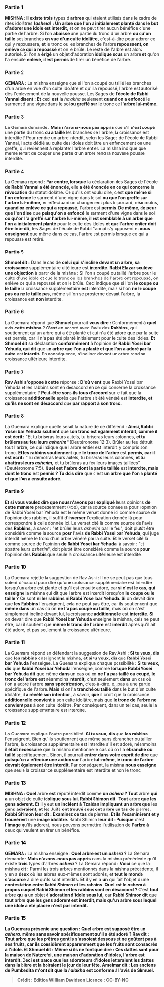 
### Partie 1
<strong>MISHNA :</strong> <b>Il existe trois</b> types d'<b>arbres</b> qui étaient utilisés dans le cadre de rites idolâtres <b>[<i>ashera</i>] : Un arbre que l'on a initialement planté dans le but d'adorer une idole est interdit,</b> et on ne peut tirer aucun bénéfice d'une partie de l'arbre. Si l'on <b>abaisse</b> une partie du tronc d'un arbre <b>ou qu'on taille</b> ses branches <b>en vue d'un culte idolâtre,</b> c'est-à-dire pour adorer ce qui y repoussera, <b>et</b> le tronc ou les branches de l'arbre <b>repoussent, on enlève ce qui a repoussé</b> et on le brûle. Le reste de l'arbre est alors autorisé. Si l'on a <b>érigé</b> un objet d'adoration <b>idolique sous</b> un arbre <b>et</b> qu'on l'a ensuite <b>enlevé, il est permis</b> de tirer un bénéfice de l'arbre.

### Partie 2
<strong>GEMARA : </strong>La mishna enseigne que si l'on a coupé ou taillé les branches d'un arbre en vue d'un culte idolâtre et qu'il a repoussé, l'arbre est autorisé dès l'enlèvement de la nouvelle pousse. Les Sages de <b>l'école de Rabbi Yannai disent : Et</b> ceci <b>est</b> la <i>halakha</i> seulement <b>quand on a enfoncé</b> le sarment d'une vigne dans le sol <b>ou greffé sur</b> le tronc de <b>l'arbre lui-même.</b>

### Partie 3
La Gemara demande : <b>Mais n'avons-nous pas appris</b> que s'il <b>s'est coupé</b> une partie du tronc <b>ou a taillé</b> les branches de l'arbre, la croissance est interdite ? Pour rendre un arbre interdit, selon les Sages de l'école de Rabbi Yannai, l'acte dédié au culte des idoles doit être un enfoncement ou une greffe, qui reviennent à replanter l'arbre entier. La mishna indique que même le fait de couper une partie d'un arbre rend la nouvelle pousse interdite.

### Partie 4
La Gemara répond : <b>Par contre, lorsque</b> la déclaration des Sages de l'école <b>de Rabbi Yannai a été énoncée,</b> elle <b>a été énoncée en ce qui concerne</b> la <b>révocation</b> du statut idolâtre. Ce qu'ils ont voulu dire, c'est <b>que même si l'on enfonce</b> le sarment d'une vigne dans le sol <b>ou que l'on greffe sur l'arbre lui-même,</b> en effectuant un changement plus important, néanmoins, <b>quand on enlève ce qui a repoussé,</b> l'arbre est <b>permis. De même, de peur que l'on dise</b> que <b>puisqu'on a enfoncé</b> le sarment d'une vigne dans le sol <b>ou qu'on l'a greffé sur l'arbre lui-même, il est semblable à un arbre que l'on a initialement planté</b> pour le culte des idoles <b>et que l'arbre entier</b> <b>doit être interdit,</b> les Sages de l'école de Rabbi Yannai s'y opposent et <b>nous enseignent</b> que même dans ce cas, l'arbre est permis lorsque ce qui a repoussé est retiré.

### Partie 5
<b>Shmuel dit :</b> Dans le cas de <b>celui qui s'incline devant un arbre, sa croissance</b> supplémentaire ultérieure est <b>interdite. Rabbi Elazar soulève une objection</b> à partir de la mishna : Si l'on a coupé ou taillé l'arbre pour le culte d'une idole et que le tronc ou les branches de l'arbre ont repoussé, on enlève ce qui a repoussé et on le brûle. Ceci indique que si l'on <b>le coupe ou le taille</b> la croissance supplémentaire <b>est</b> interdite, mais si l'on <b>ne le coupe pas ou ne le taille pas,</b> même si l'on se prosterne devant l'arbre, la croissance est <b>non</b> interdite.

### Partie 6
La Guemara répond que <b>Shmuel</b> pourrait <b>vous dire : </b> Conformément à <b>quel</b> avis <b>cette mishna</b> ? <b>C'est</b> en accord avec l'avis des <b>Rabbins,</b> qui soutiennent qu'un arbre qui a été planté et qui n'a été adoré que par la suite est permis, car il n'a pas été planté initialement pour le culte des idoles. <b>Et Shmuel dit</b> sa déclaration <b>conformément</b> à l'opinion de <b>Rabbi Yosei bar Yehuda, qui dit</b> que <b>un arbre que l'on a planté et que l'on a adoré par la suite</b> est <b>interdit.</b> En conséquence, s'incliner devant un arbre rend sa croissance ultérieure interdite.

### Partie 7
<b>Rav Ashi s'oppose à cette</b> réponse : <b>D'où vient</b> que Rabbi Yosei bar Yehuda et les rabbins sont en désaccord en ce qui concerne la croissance</b> supplémentaire ? <b>Peut-être sont-ils tous d'accord</b> sur le fait que la croissance <b>additionnelle</b> après que l'arbre ait été vénéré est <b>interdite, et qu'ils ne sont en désaccord</b> que <b>par rapport à son tronc.</b>

### Partie 8
La Guemara explique quelle serait la nature de ce différend : <b>Ainsi, Rabbi Yosei bar Yehuda soutient</b> que <b>son tronc est également interdit, comme il est écrit :</b> "Et tu briseras leurs autels, tu briseras leurs colonnes, <b>et tu brûleras au feu leurs <i>asherim</i>"</b> (Deutéronome 12:3). Brûler au feu détruit tout l'arbre, ce qui indique que l'arbre entier est interdit, y compris son tronc. <b>Et les rabbins soutiennent</b> que <b>le tronc de l'arbre</b> est <b>permis, car il est écrit :</b> "Tu démoliras leurs autels, tu briseras leurs colonnes, <b>et tu abattras leurs <i>asherim</i>,</b> et tu brûleras au feu leurs images taillées" (Deutéronome 7:5). <b>Quel est l'arbre dont la partie taillée</b> est <b>interdite, mais dont le tronc</b> est <b>permis ? Tu dois dire</b> que c'est <b>un arbre que l'on a planté et que l'on a ensuite adoré.</b>

### Partie 9
<b>Et si vous voulez dire que nous n'avons pas expliqué</b> leurs opinions <b>de cette manière</b> précédemment (45b), car la source donnée là pour l'opinion de Rabbi Yosei bar Yehuda est le même verset donné ici comme source de l'opinion des rabbins, il suffit d'<b>inverser</b> l'explication donnée là pour correspondre à celle donnée ici. Le verset cité là comme source de l'avis des <b>Rabbins,</b> à savoir : "et brûler leurs <i>asherim</i> par le feu", doit plutôt être considéré comme la source <b>pour</b> l'avis <b>de Rabbi Yosei bar Yehuda,</b> qui juge interdit même le tronc d'un arbre vénéré par la suite. <b>Et</b> le verset cité là comme source de l'opinion <b>de Rabbi Yosei bar Yehuda,</b> à savoir : "et abattre leurs <i>asherim</i>", doit plutôt être considéré comme la source <b>pour</b> l'opinion des <b>Rabbis</b> que seule la croissance ultérieure est interdite.

### Partie 10
La Guemara rejette la suggestion de Rav Ashi : Il ne se peut pas que tous soient d'accord pour dire qu'une croissance supplémentaire est interdite lorsqu'un arbre est planté et qu'il est ensuite adoré, car <b>si c'est le cas, qui enseigne</b> la mishna qui dit que l'arbre est interdit lorsqu'on <b>le coupe ou le taille ?</b> Ce sont <b>ni les rabbins ni Rabbi Yosei bar Yehuda. Si</b> on devait dire que <b>les Rabbins</b> l'enseignent, cela ne peut pas être, car ils soutiennent que <b>même dans</b> un cas où on <b>ne l'a pas coupé ou taillé,</b> mais où on s'est simplement incliné devant lui, la croissance <b>additionnelle</b> est <b>interdite. Si</b> on devait dire que <b>Rabbi Yosei bar Yehuda</b> enseigne la mishna, cela ne peut être, car il soutient que <b>même le tronc de l'arbre</b> est <b>interdit</b> après qu'il ait été adoré, et pas seulement la croissance ultérieure.

### Partie 11
La Guemara répond en défendant la suggestion de Rav Ashi : <b>Si tu veux, dis</b> que <b>les rabbins</b> enseignent la mishna, <b>et si tu veux, dis</b> que <b>Rabbi Yosei bar Yehuda</b> l'enseigne. La Guemara explique chaque possibilité : <b>Si tu veux, dis</b> que <b>Rabbi Yosei bar Yehuda</b> l'enseigne, comme <b>lorsque Rabbi Yosei bar Yehuda dit</b> que même <b>dans</b> un cas où on <b>ne l'a pas taillé ou coupé, le tronc de l'arbre est</b> néanmoins <b>interdit,</b> c'est seulement <b>dans</b> un cas où l'on a adoré l'arbre <b>sans spécification,</b> c'est-à-dire. e., pas à une partie spécifique de l'arbre. <b>Mais</b> si on l'a <b>tranché ou taillé</b> dans le but d'un culte idolâtre, <b>il a révélé son intention,</b> à savoir, <b>que</b> il croit que la croissance <b>additionnelle</b> <b>convient</b> à son culte idolâtre, mais que <b>le tronc de l'arbre ne convient pas</b> à son culte idolâtre. Par conséquent, dans un tel cas, seule la croissance supplémentaire est interdite.

### Partie 12
La Guemara explique l'autre possibilité. <b>Si tu veux, dis</b> que <b>les rabbins</b> l'enseignent. Bien qu'ils soutiennent que même sans ébrancher ou tailler l'arbre, la croissance supplémentaire est interdite s'il est adoré, néanmoins il <b>était nécessaire</b> que la mishna mentionne le cas où on l'a <b>ébranché ou taillé</b> spécifiquement. Sinon, il pourrait <b>entrer dans votre esprit de dire</b> que <b>puisqu'on a effectué une action sur</b> l'arbre <b>lui-même, le tronc de l'arbre devrait également être interdit.</b> Par conséquent, la mishna <b>nous enseigne</b> que seule la croissance supplémentaire est interdite et non le tronc.

### Partie 13
<strong>MISHNA :</strong> <b>Quel</b> arbre <b>est</b> réputé interdit comme <b>un <i>ashera</i> ? Tout</b> arbre <b>qui a</b> un objet de culte <b>idolique sous lui. Rabbi Shimon dit : Tout</b> arbre <b>que les gens <b>adorent</b>. Et</b> il y eut <b>un incident à Tzaidan impliquant un arbre que</b> les gens <b>adoraient, et</b> les Juifs <b>ont trouvé sous cet arbre un tas</b> de pierres. <b>Rabbi Shimon leur dit : Examinez ce tas</b> de pierres. <b>Et ils l'examinèrent et y trouvèrent</b> une <b>image idolâtre.</b> Rabbi Shimon <b>leur dit : Puisque</b> c'est <b>l'image</b> qu'ils adorent, nous pouvons permettre</b> l'utilisation de <b>l'arbre à</b> ceux qui veulent en tirer un bénéfice.

### Partie 14
<strong>GEMARA : </strong>La mishna enseigne : <b>Quel arbre</b> <b>est un <i>ashera</i> ? </b> La Gemara demande : <b>Mais n'avons-nous pas appris</b> dans la mishna précédente qu'il existe <b>trois</b> types d'arbres <b><i>ashera</i></b> ? La Gemara répond : <b>Voici</b> ce que la mishna <b>dit :</b> Parmi les trois arbres mentionnés dans la mishna précédente, il y en a <b>deux</b> où les arbres eux-mêmes sont adorés, et <b>tout le monde s'accorde</b> à dire qu'ils sont interdits. <b>Et</b> il y en a <b>un</b> qui fait l'objet d'une <b>contestation entre Rabbi Shimon et les rabbins. Quel est le <i>ashera</i> à propos duquel Rabbi Shimon et les rabbins sont en désaccord ? </b> C'est <b>tout</b> arbre <b>qui a</b> un objet d'<b>adoration d'idole sous lui,</b> car <b>Rabbi Shimon dit</b> que <b>tout</b> arbre <b>que les gens <b>adorent</b> est interdit, mais qu'un arbre sous lequel une idole a été placée n'est pas interdit.

### Partie 15
La Guemara présente une question : <b>Quel</b> arbre <b>est</b> supposé être <b>un <i>ashera</i>,</b> même <b>sans savoir spécifiquement</b> qu'il a été adoré ? <b>Rav dit : Tout</b> arbre <b>que</b> les prêtres gentils <b>s'assoient dessous et ne goûtent pas à ses fruits,</b> car ils considèrent apparemment que les fruits sont consacrés à l'idole. <b>Et Shmuel dit : Même</b> si <b>ils</b> ne font que <b>dire : Ces dattes sont pour la maison de Natzrefei,</b> une maison d'adoration d'idoles, l'arbre est <b>interdit.</b> Ceci est <b>parce que</b> les adorateurs d'idoles <b>jetteraient</b> les dattes <b>dans la bière et la boiraient le jour de leur fête. Ameimar dit : Les anciens de Pumbedita m'ont dit</b> que <b>la <i>halakha</i></b> est <b>conforme</b> à l'avis de <b>Shmuel.</b>

>Crédit : Edition William Davidson
>Licence : CC-BY-NC